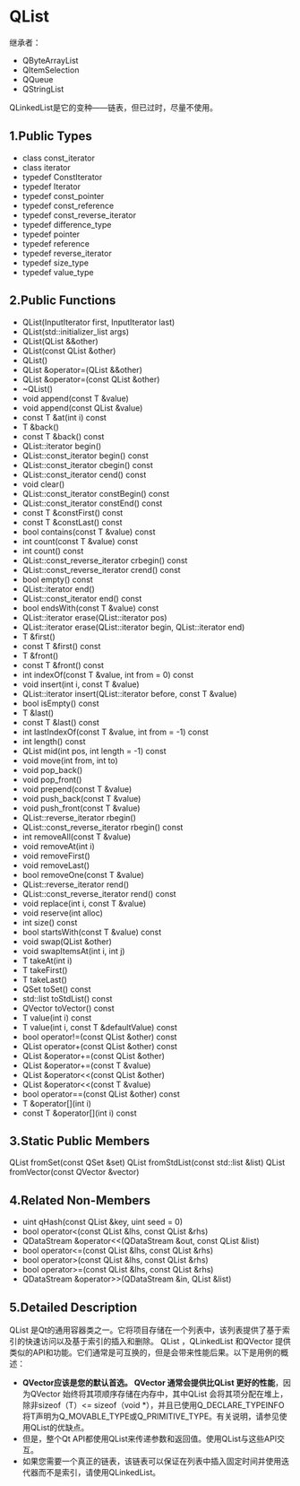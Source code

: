 # QList

继承者：

- QByteArrayList
- QItemSelection
- QQueue
- QStringList

QLinkedList是它的变种——链表，但已过时，尽量不使用。

## 1.Public Types

- class const_iterator
- class iterator
- typedef ConstIterator
- typedef Iterator
- typedef const_pointer
- typedef const_reference
- typedef const_reverse_iterator
- typedef difference_type
- typedef pointer
- typedef reference
- typedef reverse_iterator
- typedef size_type
- typedef value_type

## 2.Public Functions

- QList(InputIterator first, InputIterator last)
- QList(std::initializer_list<T> args)
- QList(QList<T> &&other)
- QList(const QList<T> &other)
- QList()
- QList<T> &operator=(QList<T> &&other)
- QList<T> &operator=(const QList<T> &other)
- ~QList()
- void append(const T &value)
- void append(const QList<T> &value)
- const T &at(int i) const
- T &back()
- const T &back() const
- QList::iterator begin()
- QList::const_iterator begin() const
- QList::const_iterator cbegin() const
- QList::const_iterator cend() const
- void clear()
- QList::const_iterator constBegin() const
- QList::const_iterator constEnd() const
- const T &constFirst() const
- const T &constLast() const
- bool contains(const T &value) const
- int count(const T &value) const
- int count() const
- QList::const_reverse_iterator crbegin() const
- QList::const_reverse_iterator crend() const
- bool empty() const
- QList::iterator end()
- QList::const_iterator end() const
- bool endsWith(const T &value) const
- QList::iterator erase(QList::iterator pos)
- QList::iterator erase(QList::iterator begin, QList::iterator end)
- T &first()
- const T &first() const
- T &front()
- const T &front() const
- int indexOf(const T &value, int from = 0) const
- void insert(int i, const T &value)
- QList::iterator insert(QList::iterator before, const T &value)
- bool isEmpty() const
- T &last()
- const T &last() const
- int lastIndexOf(const T &value, int from = -1) const
- int length() const
- QList<T> mid(int pos, int length = -1) const
- void move(int from, int to)
- void pop_back()
- void pop_front()
- void prepend(const T &value)
- void push_back(const T &value)
- void push_front(const T &value)
- QList::reverse_iterator rbegin()
- QList::const_reverse_iterator rbegin() const
- int removeAll(const T &value)
- void removeAt(int i)
- void removeFirst()
- void removeLast()
- bool removeOne(const T &value)
- QList::reverse_iterator rend()
- QList::const_reverse_iterator rend() const
- void replace(int i, const T &value)
- void reserve(int alloc)
- int size() const
- bool startsWith(const T &value) const
- void swap(QList<T> &other)
- void swapItemsAt(int i, int j)
- T takeAt(int i)
- T takeFirst()
- T takeLast()
- QSet<T> toSet() const
- std::list<T> toStdList() const
- QVector<T> toVector() const
- T value(int i) const
- T value(int i, const T &defaultValue) const
- bool operator!=(const QList<T> &other) const
- QList<T> operator+(const QList<T> &other) const
- QList<T> &operator+=(const QList<T> &other)
- QList<T> &operator+=(const T &value)
- QList<T> &operator<<(const QList<T> &other)
- QList<T> &operator<<(const T &value)
- bool operator==(const QList<T> &other) const
- T &operator[](int i)
- const T &operator[](int i) const

## 3.Static Public Members

QList<T> fromSet(const QSet<T> &set)
QList<T> fromStdList(const std::list<T> &list)
QList<T> fromVector(const QVector<T> &vector)

## 4.Related Non-Members

- uint qHash(const QList<T> &key, uint seed = 0)
- bool operator<(const QList<T> &lhs, const QList<T> &rhs)
- QDataStream &operator<<(QDataStream &out, const QList<T> &list)
- bool operator<=(const QList<T> &lhs, const QList<T> &rhs)
- bool operator>(const QList<T> &lhs, const QList<T> &rhs)
- bool operator>=(const QList<T> &lhs, const QList<T> &rhs)
- QDataStream &operator>>(QDataStream &in, QList<T> &list)

## 5.Detailed Description

QList <T>是Qt的通用容器类之一。它将项目存储在一个列表中，该列表提供了基于索引的快速访问以及基于索引的插入和删除。
QList <T>，QLinkedList <T>和QVector <T>提供类似的API和功能。它们通常是可互换的，但是会带来性能后果。以下是用例的概述：

- **QVector应该是您的默认首选。 QVector <T>通常会提供比QList <T>更好的性能**，因为QVector <T>始终将其项顺序存储在内存中，其中QList <T>会将其项分配在堆上，除非sizeof（T）<= sizeof（void *），并且已使用Q_DECLARE_TYPEINFO将T声明为Q_MOVABLE_TYPE或Q_PRIMITIVE_TYPE。有关说明，请参见使用QList的优缺点。
- 但是，整个Qt API都使用QList来传递参数和返回值。使用QList与这些API交互。
- 如果您需要一个真正的链表，该链表可以保证在列表中插入固定时间并使用迭代器而不是索引，请使用QLinkedList。